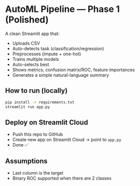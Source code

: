 
# AutoML Pipeline — Phase 1 (Polished)

A clean Streamlit app that:
- Uploads CSV
- Auto-detects task (classification/regression)
- Preprocesses (impute + one-hot)
- Trains multiple models
- Auto-selects best
- Shows metrics, confusion matrix/ROC, feature importances
- Generates a simple natural-language summary

## How to run (locally)
```bash
pip install -r requirements.txt
streamlit run app.py
```

## Deploy on Streamlit Cloud
- Push this repo to GitHub
- Create new app on Streamlit Cloud → point to `app.py`
- Done ✅

## Assumptions
- Last column is the target
- Binary ROC supported when there are 2 classes
